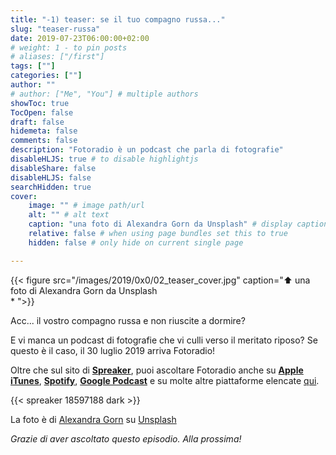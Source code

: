 ```yaml
---
title: "-1) teaser: se il tuo compagno russa..."
slug: "teaser-russa"
date: 2019-07-23T06:00:00+02:00
# weight: 1 - to pin posts
# aliases: ["/first"]
tags: [""]
categories: [""]
author: ""
# author: ["Me", "You"] # multiple authors
showToc: true
TocOpen: false
draft: false
hidemeta: false
comments: false
description: "Fotoradio è un podcast che parla di fotografie"
disableHLJS: true # to disable highlightjs
disableShare: false
disableHLJS: false
searchHidden: true
cover:
    image: "" # image path/url
    alt: "" # alt text
    caption: "una foto di Alexandra Gorn da Unsplash" # display caption under cover
    relative: false # when using page bundles set this to true
    hidden: false # only hide on current single page

---
```


<!--more-->

{{< figure src="/images/2019/0x0/02_teaser_cover.jpg" caption="⬆︎ una foto di Alexandra Gorn da Unsplash<br>* ">}}

Acc... il vostro compagno russa e non riuscite a dormire?

E vi manca un podcast di fotografie che vi culli verso il meritato riposo?
Se questo è il caso, il 30 luglio 2019 arriva Fotoradio!

Oltre che sul sito di [**Spreaker**](https://links.fotoradio.info/spreaker), puoi ascoltare Fotoradio anche su [**Apple iTunes**](https://links.fotoradio.info/apple), [**Spotify**](https://links.fotoradio.info/spotify), [**Google Podcast**](https://links.fotoradio.info/google) e su molte altre piattaforme elencate [qui](/static_page/listen/).


{{< spreaker 18597188 dark >}}

La foto è di [Alexandra Gorn](https://unsplash.com/@alexagorn?utm_source=unsplash&utm_medium=referral&utm_content=creditCopyText) su [Unsplash](https://unsplash.com/search/photos/insomnia?utm_source=unsplash&utm_medium=referral&utm_content=creditCopyText)

_Grazie di aver ascoltato questo episodio. Alla prossima!_
